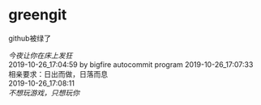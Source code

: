 # greengit
github被绿了
<div id="post88" class="post88"> <cite>今夜让你在床上发狂</cite> </div> 2019-10-26_17:04:59 by bigfire autocommit program
2019-10-26_17:07:33 <div id="post92" class="post92"> <article>相亲要求：日出而做，日落而息</article> </div>
2019-10-26_17:08:11 <div id="post25" class="post25"> <cite>不想玩游戏，只想玩你</cite> </div>

